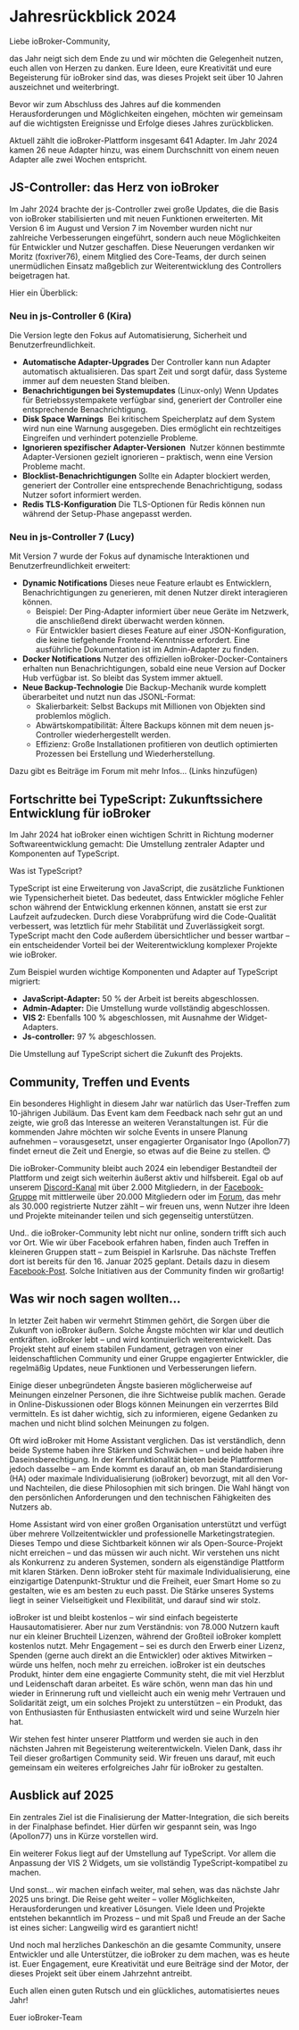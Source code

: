 # Jahresrückblick 2024
Liebe ioBroker-Community,

das Jahr neigt sich dem Ende zu und wir möchten die Gelegenheit nutzen, euch allen von Herzen zu danken. Eure Ideen, eure Kreativität und eure Begeisterung für ioBroker sind das, was dieses Projekt seit über 10 Jahren auszeichnet und weiterbringt.

Bevor wir zum Abschluss des Jahres auf die kommenden Herausforderungen und Möglichkeiten eingehen, möchten wir gemeinsam auf die wichtigsten Ereignisse und Erfolge dieses Jahres zurückblicken.

Aktuell zählt die ioBroker-Plattform insgesamt 641 Adapter. 
Im Jahr 2024 kamen 26 neue Adapter hinzu, was einem Durchschnitt von einem neuen Adapter alle zwei Wochen entspricht. 

## JS-Controller: das Herz von ioBroker
Im Jahr 2024 brachte der js-Controller zwei große Updates, die die Basis von ioBroker stabilisierten und mit neuen Funktionen erweiterten. Mit Version 6 im August und Version 7 im November wurden nicht nur zahlreiche Verbesserungen eingeführt, sondern auch neue Möglichkeiten für Entwickler und Nutzer geschaffen. Diese Neuerungen verdanken wir Moritz (foxriver76), einem Mitglied des Core-Teams, der durch seinen unermüdlichen Einsatz maßgeblich zur Weiterentwicklung des Controllers beigetragen hat. 

Hier ein Überblick:

### **Neu in js-Controller 6 (Kira)**

Die Version legte den Fokus auf Automatisierung, Sicherheit und Benutzerfreundlichkeit.

* **Automatische Adapter-Upgrades** Der Controller kann nun Adapter automatisch aktualisieren. Das spart Zeit und sorgt dafür, dass Systeme immer auf dem neuesten Stand bleiben. 
* **Benachrichtigungen bei Systemupdates** (Linux-only) Wenn Updates für Betriebssystempakete verfügbar sind, generiert der Controller eine entsprechende Benachrichtigung.
* **Disk Space Warnings**  Bei kritischem Speicherplatz auf dem System wird nun eine Warnung ausgegeben. Dies ermöglicht ein rechtzeitiges Eingreifen und verhindert potenzielle Probleme. 
* **Ignorieren spezifischer Adapter-Versionen**  Nutzer können bestimmte Adapter-Versionen gezielt ignorieren – praktisch, wenn eine Version Probleme macht.
* **Blocklist-Benachrichtigungen** Sollte ein Adapter blockiert werden, generiert der Controller eine entsprechende Benachrichtigung, sodass Nutzer sofort informiert werden.
* **Redis TLS-Konfiguration** Die TLS-Optionen für Redis können nun während der Setup-Phase angepasst werden.

### **Neu in js-Controller 7 (Lucy)**

Mit Version 7 wurde der Fokus auf dynamische Interaktionen und Benutzerfreundlichkeit erweitert:
* **Dynamic Notifications** Dieses neue Feature erlaubt es Entwicklern, Benachrichtigungen zu generieren, mit denen Nutzer direkt interagieren können.
    * Beispiel: Der Ping-Adapter informiert über neue Geräte im Netzwerk, die anschließend direkt überwacht werden können.
    * Für Entwickler basiert dieses Feature auf einer JSON-Konfiguration, die keine tiefgehende Frontend-Kenntnisse erfordert. Eine ausführliche Dokumentation ist im Admin-Adapter zu finden.
* **Docker Notifications** Nutzer des offiziellen ioBroker-Docker-Containers erhalten nun Benachrichtigungen, sobald eine neue Version auf Docker Hub verfügbar ist. So bleibt das System immer aktuell.
* **Neue Backup-Technologie** Die Backup-Mechanik wurde komplett überarbeitet und nutzt nun das JSONL-Format:
    * Skalierbarkeit: Selbst Backups mit Millionen von Objekten sind problemlos möglich.
    * Abwärtskompatibilität: Ältere Backups können mit dem neuen js-Controller wiederhergestellt werden.
    * Effizienz: Große Installationen profitieren von deutlich optimierten Prozessen bei Erstellung und Wiederherstellung.

Dazu gibt es Beiträge im Forum mit mehr Infos… (Links hinzufügen)

## Fortschritte bei TypeScript: Zukunftssichere Entwicklung für ioBroker

Im Jahr 2024 hat ioBroker einen wichtigen Schritt in Richtung moderner Softwareentwicklung gemacht: Die Umstellung zentraler Adapter und Komponenten auf TypeScript.

Was ist TypeScript? 

TypeScript ist eine Erweiterung von JavaScript, die zusätzliche Funktionen wie Typensicherheit bietet. 
Das bedeutet, dass Entwickler mögliche Fehler schon während der Entwicklung erkennen können, anstatt sie erst zur Laufzeit aufzudecken. 
Durch diese Vorabprüfung wird die Code-Qualität verbessert, was letztlich für mehr Stabilität und Zuverlässigkeit sorgt.
TypeScript macht den Code außerdem übersichtlicher und besser wartbar – ein entscheidender Vorteil bei der Weiterentwicklung komplexer Projekte wie ioBroker.

Zum Beispiel wurden wichtige Komponenten und Adapter auf TypeScript migriert:

* **JavaScript-Adapter:** 50 % der Arbeit ist bereits abgeschlossen.
* **Admin-Adapter:** Die Umstellung wurde vollständig abgeschlossen.
* **VIS 2:** Ebenfalls 100 % abgeschlossen, mit Ausnahme der Widget-Adapters.
* **Js-controller:** 97 % abgeschlossen.

Die Umstellung auf TypeScript sichert die Zukunft des Projekts.

## Community, Treffen und Events
Ein besonderes Highlight in diesem Jahr war natürlich das User-Treffen zum 10-jährigen Jubiläum. 
Das Event kam dem Feedback nach sehr gut an und zeigte, wie groß das Interesse an weiteren Veranstaltungen ist. 
Für die kommenden Jahre möchten wir solche Events in unsere Planung aufnehmen – 
vorausgesetzt, unser engagierter Organisator Ingo (Apollon77) findet erneut die Zeit und Energie, so etwas auf die Beine zu stellen. 😊

Die ioBroker-Community bleibt auch 2024 ein lebendiger Bestandteil der Plattform und zeigt sich weiterhin äußerst aktiv und hilfsbereit. 
Egal ob auf unserem [Discord-Kanal](https://discord.com/invite/HwUCwsH) mit über 2.000 Mitgliedern, in der [Facebook-Gruppe](https://www.facebook.com/groups/440499112958264) mit mittlerweile über 20.000 Mitgliedern oder im [Forum](https://forum.iobroker.net/category/4/deutsch), 
das mehr als 30.000 registrierte Nutzer zählt – wir freuen uns, wenn Nutzer ihre Ideen und Projekte miteinander teilen und sich gegenseitig unterstützen.

Und.. die ioBroker-Community lebt nicht nur online, sondern trifft sich auch vor Ort.
Wie wir über Facebook erfahren haben, finden auch Treffen in kleineren Gruppen statt – zum Beispiel in Karlsruhe. 
Das nächste Treffen dort ist bereits für den 16. Januar 2025 geplant.  Details dazu in diesem [Facebook-Post](https://www.facebook.com/groups/440499112958264/permalink/2430520600622762/?rdid=zhb8LwR9ney1VfTU).
Solche Initiativen aus der Community finden wir großartig! 

## Was wir noch sagen wollten...

In letzter Zeit haben wir vermehrt Stimmen gehört, die Sorgen über die Zukunft von ioBroker äußern. Solche Ängste möchten wir klar und deutlich entkräften. ioBroker lebt – und wird kontinuierlich weiterentwickelt. Das Projekt steht auf einem stabilen Fundament, getragen von einer leidenschaftlichen Community und einer Gruppe engagierter Entwickler, die regelmäßig Updates, neue Funktionen und Verbesserungen liefern.

Einige dieser unbegründeten Ängste basieren möglicherweise auf Meinungen einzelner Personen, die ihre Sichtweise publik machen. Gerade in Online-Diskussionen oder Blogs können Meinungen ein verzerrtes Bild vermitteln. Es ist daher wichtig, sich zu informieren, eigene Gedanken zu machen und nicht blind solchen Meinungen zu folgen. 

Oft wird ioBroker mit Home Assistant verglichen. Das ist verständlich, denn beide Systeme haben ihre Stärken und Schwächen – und beide haben ihre Daseinsberechtigung. In der Kernfunktionalität bieten beide Plattformen jedoch dasselbe – am Ende kommt es darauf an, ob man Standardisierung (HA) oder maximale Individualisierung (ioBroker) bevorzugt, mit all den Vor- und Nachteilen, die diese Philosophien mit sich bringen. Die Wahl hängt von den persönlichen Anforderungen und den technischen Fähigkeiten des Nutzers ab.

Home Assistant wird von einer großen Organisation unterstützt und verfügt  über mehrere Vollzeitentwickler und professionelle Marketingstrategien. 
Dieses Tempo und diese Sichtbarkeit können wir als Open-Source-Projekt nicht erreichen – und das müssen wir auch nicht. 
Wir verstehen uns nicht als Konkurrenz zu anderen Systemen, sondern als eigenständige Plattform mit klaren Stärken. 
Denn ioBroker steht für maximale Individualisierung, eine einzigartige Datenpunkt-Struktur und die Freiheit, euer Smart Home so zu gestalten, wie es am besten zu euch passt. 
Die Stärke unseres Systems liegt in seiner Vielseitigkeit und Flexibilität, und darauf sind wir stolz. 

ioBroker ist und bleibt kostenlos – wir sind einfach begeisterte Hausautomatisierer. Aber nur zum Verständnis: von 78.000 Nutzern kauft nur ein kleiner Bruchteil Lizenzen, während der Großteil ioBroker komplett kostenlos nutzt. Mehr Engagement – sei es durch den Erwerb einer Lizenz, Spenden (gerne auch direkt an die Entwickler) oder aktives Mitwirken – würde uns helfen, noch mehr zu erreichen. ioBroker ist ein deutsches Produkt, hinter dem eine engagierte Community steht, die mit viel Herzblut und Leidenschaft daran arbeitet. Es wäre schön, wenn man das hin und wieder in Erinnerung ruft und vielleicht auch ein wenig mehr Vertrauen und Solidarität zeigt, um ein solches Projekt zu unterstützen – ein Produkt, das von Enthusiasten für Enthusiasten entwickelt wird und seine Wurzeln hier hat.

Wir stehen fest hinter unserer Plattform und werden sie auch in den nächsten Jahren mit Begeisterung weiterentwickeln. 
Vielen Dank, dass ihr Teil dieser großartigen Community seid. Wir freuen uns darauf, mit euch gemeinsam ein weiteres erfolgreiches Jahr für ioBroker zu gestalten.

## Ausblick auf 2025
 
Ein zentrales Ziel ist die Finalisierung der Matter-Integration, die sich bereits in der Finalphase befindet. 
Hier dürfen wir gespannt sein, was Ingo (Apollon77) uns in Kürze vorstellen wird.

Ein weiterer Fokus liegt auf der Umstellung auf TypeScript. Vor allem die Anpassung der VIS 2 Widgets, um sie vollständig TypeScript-kompatibel zu machen.

Und sonst… wir machen einfach weiter, mal sehen, was das nächste Jahr 2025 uns bringt. 
Die Reise geht weiter – voller Möglichkeiten, Herausforderungen und kreativer Lösungen. 
Viele Ideen und Projekte entstehen bekanntlich im Prozess – und mit Spaß und Freude an der Sache ist eines sicher: Langweilig wird es garantiert nicht!

Und noch mal herzliches Dankeschön an die gesamte Community, unsere Entwickler und alle Unterstützer, die ioBroker zu dem machen, was es heute ist. 
Euer Engagement, eure Kreativität und eure Beiträge sind der Motor, der dieses Projekt seit über einem Jahrzehnt antreibt.

Euch allen einen guten Rutsch und ein glückliches, automatisiertes neues Jahr!

Euer ioBroker-Team
